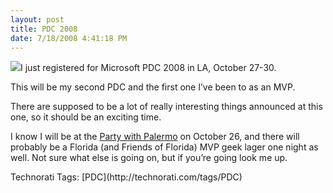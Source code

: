```yaml
---
layout: post
title: PDC 2008
date: 7/18/2008 4:41:18 PM
---
```


![](http://gwb.blob.core.windows.net/sdorman/8463/o_Bling2.jpg)I just registered for Microsoft PDC 2008 in LA, October 27-30.

This will be my second PDC and the first one I’ve been to as an MVP.

There are supposed to be a lot of really interesting things announced at this one, so it should be an exciting time.

I know I will be at the [Party with Palermo](http://www.partywithpalermo.com/) on October 26, and there will probably be a Florida (and Friends of Florida) MVP geek lager one night as well. Not sure what else is going on, but if you’re going look me up.

  <div style="padding-right: 0px; padding-left: 0px; float: none; padding-bottom: 0px; margin: 0px; padding-top: 0px; display: inline" id="scid:0767317B-992E-4b12-91E0-4F059A8CECA8:15da68cf-cd3f-4909-95bf-185bbd12a578" class="wlWriterSmartContent">Technorati Tags: [PDC](http://technorati.com/tags/PDC)</div>

